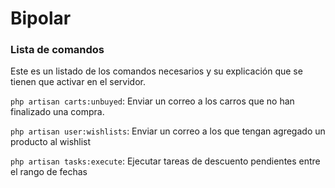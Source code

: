 # Bipolar

### Lista de comandos
Este es un listado de los comandos necesarios y su explicación que se tienen que activar en el servidor.

`php artisan carts:unbuyed`: Enviar un correo a los carros que no han finalizado una compra.

`php artisan user:wishlists`: Enviar un correo a los que tengan agregado un producto al wishlist

`php artisan tasks:execute`: Ejecutar tareas de descuento pendientes entre el rango de fechas